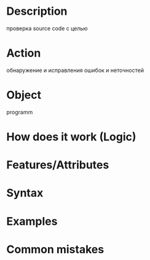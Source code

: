 # Description
проверка source code с целью 
# Action
обнаружение и исправления ошибок и неточностей
# Object
programm
# How does it work (Logic)

# Features/Attributes

# Syntax
# Examples

# Common mistakes
